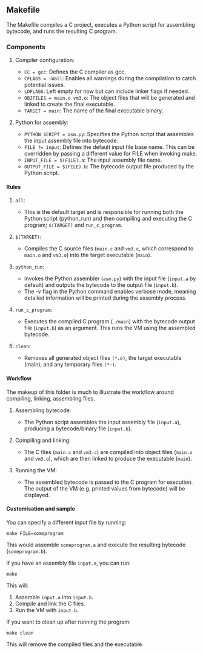 
## Makefile

The Makefile compiles a C project, executes a Python script for assembling bytecode, and runs the resulting C program.

### Components

1.	Compiler configuration:
	- `CC = gcc`: Defines the C compiler as gcc.
	- `CFLAGS = -Wall`: Enables all warnings during the compilation to catch potential issues.
	- `LDFLAGS`: Left empty for now but can include linker flags if needed.
	- `OBJFILES = main.o vm3.o`: The object files that will be generated and linked to create the final executable.
	- `TARGET = main`: The name of the final executable binary.

2.	Python for assembly:
	- `PYTHON_SCRIPT = asm.py`: Specifies the Python script that assembles the input assembly file into bytecode.
	- `FILE ?= input`: Defines the default input file base name. This can be overridden by passing a different value for FILE when invoking make.
	- `INPUT_FILE = $(FILE).a`: The input assembly file name.
	- `OUTPUT_FILE = $(FILE).b`: The bytecode output file produced by the Python script.


#### Rules

1.	`all`:
    - This is the default target and is responsible for running both the Python script (python_run) and then
      compiling and executing the C program; `$(TARGET)` and `run_c_program`.

2.	`$(TARGET)`:
	- Compiles the C source files (`main.c` and `vm3.c`, which correspond to `main.o` and `vm3.o`) into the target executable (`main`).

3.	`python_run`:
	- Invokes the Python assembler (`asm.py`) with the input file (`input.a` by default) and outputs the bytecode to the output file (`input.b`).
	- The -v flag in the Python command enables verbose mode, meaning detailed information will be printed during the assembly process.

4.	`run_c_program`:
	- Executes the compiled C program (`./main`) with the bytecode output file (`input.b`) as an argument. This runs the VM using the assembled bytecode.

5.	`clean`:
	- Removes all generated object files `(*.o)`, the target executable (main), and any temporary files `(*~)`.


#### Workflow

The makeup of this folder is much to illustrate the workflow around compiling, linking, assembling files.

1.	Assembling bytecode:
	- The Python script assembles the input assembly file (`input.a`), producing a bytecode/binary file (`input.b`).

2.	Compiling and linking:
	- The C files (`main.c` and `vm3.c`) are compiled into object files (`main.o` and `vm3.o`), which are then linked
      to produce the executable (`main`).

3.	Running the VM:
	- The assembled bytecode is passed to the C program for execution. The output of the VM (e.g. printed values
      from bytecode) will be displayed.


#### Customisation and sample

You can specify a different input file by running:

```make
make FILE=someprogram
```

This would assemble `someprogram.a` and execute the resulting bytecode (`someprogram.b`).

If you have an assembly file `input.a`, you can run:

```make
make
```

This will:

1.	Assemble `input.a` into `input.b`.
2.	Compile and link the C files.
3.	Run the VM with `input.b`.

If you want to clean up after running the program:

```make
make clean
```

This will remove the compiled files and the executable.

